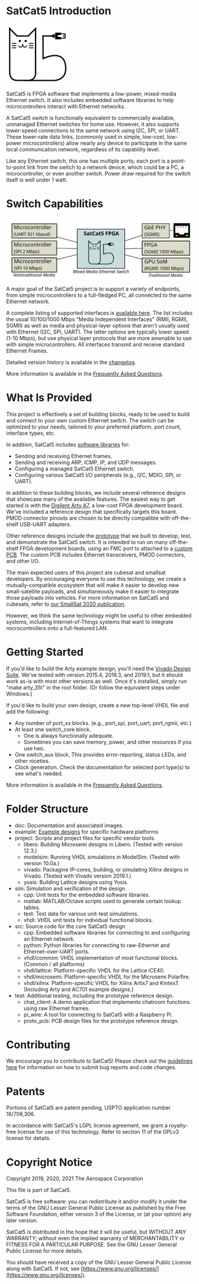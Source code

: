 # SatCat5 Introduction

![SatCat5 Logo](doc/images/satcat5.svg)

SatCat5 is FPGA software that implements a low-power, mixed-media Ethernet switch.
It also includes embedded software libraries to help microcontrollers interact with Ethernet networks.

A SatCat5 switch is functionally equivalent to commercially available, unmanaged Ethernet switches for home use.
However, it also supports lower-speed connections to the same network using I2C, SPI, or UART.
These lower-rate data links, (commonly used in simple, low-cost, low-power microcontrollers)
allow nearly any device to participate in the same local communication network, regardless of its capability level.

Like any Ethernet switch, this one has multiple ports; each port is a point-to-point link from
the switch to a network device, which could be a PC, a microcontroller, or even another switch.
Power draw required for the switch itself is well under 1 watt.

# Switch Capabilities

![Example network with microcontrollers and other nodes](doc/images/example_network.svg)

A major goal of the SatCat5 project is to support a variety of endpoints, from simple
microcontrollers to a full-fledged PC, all connected to the same Ethernet network.

A complete listing of supported interfaces is [available here](doc/INTERFACES.md).
The list includes the usual 10/100/1000 Mbps "Media Independent Interfaces"
(RMII, RGMII, SGMII) as well as media and physical-layer options that aren't
usually used with Ethernet (I2C, SPI, UART).
The latter options are typically lower speed (1-10 Mbps), but use physical layer
protocols that are more amenable to use with simple microcontrollers.
All interfaces transmit and receive standard Ethernet Frames.

Detailed version history is available in the [changelog](doc/CHANGELOG.md).

More information is available in the [Frequently Asked Questions](doc/FAQ.md).

# What Is Provided

This project is effectively a set of building blocks, ready to be used to build and connect to your own custom Ethernet switch.
The switch can be optimized to your needs, tailored to your preferred platform, port count, interface types, etc.

In addition, SatCat5 includes [software libraries](src/cpp/README.md) for:

* Sending and receiving Ethernet frames.
* Sending and receiving ARP, ICMP, IP, and UDP messages.
* Configuring a managed SatCat5 Ethernet switch.
* Configuring various SatCat5 I/O peripherals (e.g., I2C, MDIO, SPI, or UART).

In addition to these building blocks, we include several reference designs that showcase many of the available features.
The easiest way to get started is with the [Digilent Arty A7](https://store.digilentinc.com/arty-a7-artix-7-fpga-development-board-for-makers-and-hobbyists/), a low-cost FPGA development board.
We've included a reference design that specifically targets this board.
PMOD connector pinouts are chosen to be directly compatible with off-the-shelf USB-UART adapters.

Other reference designs include the [prototype](doc/images/prototype.jpg) that we built to develop, test, and demonstrate the SatCat5 switch.
It is intended to run on many off-the-shelf FPGA development boards, using an FMC port to attached to a [custom PCB](test/proto_pcb).
The custom PCB includes Ethernet transceivers, PMOD connectors, and other I/O.

The main expected users of this project are cubesat and smallsat developers.
By encouraging everyone to use this technology, we create a mutually-compatible ecosystem that will make it easier
to develop new small-satellite payloads, and simultaneously make it easier to integrate those payloads into vehicles.
For more information on SatCat5 and cubesats, refer to [our SmallSat 2020 publication](https://digitalcommons.usu.edu/smallsat/2020/all2020/174/).

However, we think the same technology might be useful to other embedded systems,
including Internet-of-Things systems that want to integrate microcontrollers onto a full-featured LAN.

# Getting Started

If you'd like to build the Arty example design, you'll need the [Vivado Design Suite](https://www.xilinx.com/products/design-tools/vivado.html).
We've tested with version 2015.4, 2016.3, and 2019.1, but it should work as-is with most other versions as well.
Once it's installed, simply run "make arty_35t" in the root folder. (Or follow the equivalent steps under Windows.)

If you'd like to build your own design, create a new top-level VHDL file and add the following:

* Any number of port_xx blocks. (e.g., port_spi, port_uart, port_rgmii, etc.)
* At least one switch_core block.
  * One is always functionally adequate.
  * Sometimes you can save memory, power, and other resources if you use two.
* One switch_aux block. This provides error-reporting, status LEDs, and other niceties.
* Clock generation. Check the documentation for selected port type(s) to see what's needed.

More information is available in the [Frequently Asked Questions](doc/FAQ.md).

# Folder Structure

* doc: Documentation and associated images.
* example: [Example designs](examples/README.md) for specific hardware platforms
* project: Scripts and project files for specific vendor tools.
  * libero: Building Microsemi designs in Libero. (Tested with version 12.3.)
  * modelsim: Running VHDL simulations in ModelSim. (Tested with version 10.0a.)
  * vivado: Packagine IP-cores, building, or simulating Xilinx designs in Vivado. (Tested with Vivado version 2019.1.)
  * yosis: Building Lattice designs using Yosis.
* sim: Simulation and verification of the design.
  * cpp: Unit tests for the embedded software libraries.
  * matlab: MATLAB/Octave scripts used to generate certain lookup tables.
  * test: Test data for various unit-test simulations.
  * vhdl: VHDL unit tests for individual functional blocks.
* src: Source code for the core SatCat5 design
  * cpp: Embedded software libraries for connecting to and configuring an Ethernet network.
  * python: Python libraries for connecting to raw-Ethernet and Ethernet-over-UART ports.
  * vhdl/common: VHDL implementation of most functional blocks.  (Common / all platforms)
  * vhdl/lattice: Platform-specific VHDL for the Lattice iCE40.
  * vhdl/microsemi: Platform-specific VHDL for the Microsemi Polarfire.
  * vhdl/xilinx: Platform-specific VHDL for Xilinx Artix7 and Kintex7. (Including Arty and AC701 example designs.)
* test: Additional testing, including the prototype reference design.
  * chat_client: A demo application that implements chatroom functions using raw Ethernet frames.
  * pi_wire: A tool for connecting to SatCat5 with a Raspberry Pi.
  * proto_pcb: PCB design files for the prototype reference design.

# Contributing

We encourage you to contribute to SatCat5! Please check out the [guidelines here](doc/CONTRIBUTING.md) for information on how to submit bug reports and code changes.

# Patents

Portions of SatCat5 are patent pending, USPTO application number 16/708,306.

In accordance with SatCat5's LGPL license agreement, we grant a royalty-free license for use of this technology. Refer to section 11 of the GPLv3 license for details.

# Copyright Notice

Copyright 2019, 2020, 2021 The Aerospace Corporation

This file is part of SatCat5.

SatCat5 is free software: you can redistribute it and/or modify it under
the terms of the GNU Lesser General Public License as published by the
Free Software Foundation, either version 3 of the License, or (at your
option) any later version.

SatCat5 is distributed in the hope that it will be useful, but WITHOUT
ANY WARRANTY; without even the implied warranty of MERCHANTABILITY or
FITNESS FOR A PARTICULAR PURPOSE.  See the GNU Lesser General Public
License for more details.

You should have received a copy of the GNU Lesser General Public License
along with SatCat5.  If not, see [https://www.gnu.org/licenses/](https://www.gnu.org/licenses/).
